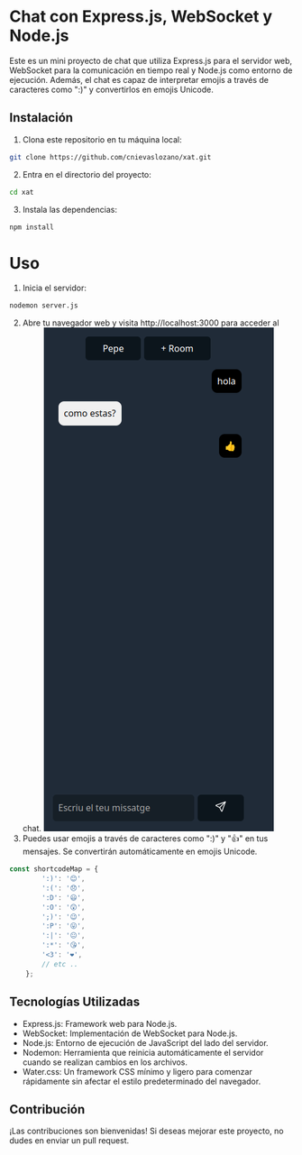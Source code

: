 # Chat con Express.js, WebSocket y Node.js

Este es un mini proyecto de chat que utiliza Express.js para el servidor web, WebSocket para la comunicación en tiempo real y Node.js como entorno de ejecución. Además, el chat es capaz de interpretar emojis a través de caracteres como ":)" y convertirlos en emojis Unicode.

## Instalación

1. Clona este repositorio en tu máquina local:

```bash
git clone https://github.com/cnievaslozano/xat.git
```

2. Entra en el directorio del proyecto:

```bash
cd xat
```

3. Instala las dependencias:

```bash
npm install
```

# Uso

1. Inicia el servidor:

```bash
nodemon server.js
```

2. Abre tu navegador web y visita http://localhost:3000 para acceder al chat.
![alt text](example-xat.png)
3. Puedes usar emojis a través de caracteres como ":)" y ":thumbsup:" en tus mensajes. Se convertirán automáticamente en emojis Unicode.

```js
const shortcodeMap = {
        ':)': '😊',
        ':(': '😞',
        ':D': '😃',
        ':O': '😲',
        ';)': '😉',
        ':P': '😛',
        ':|': '😐',
        ':*': '😘',
        '<3': '❤️',
        // etc ..
    };
```



## Tecnologías Utilizadas
- Express.js: Framework web para Node.js.
- WebSocket: Implementación de WebSocket para Node.js.
- Node.js: Entorno de ejecución de JavaScript del lado del servidor.
- Nodemon: Herramienta que reinicia automáticamente el servidor cuando se realizan cambios en los archivos.
- Water.css: Un framework CSS mínimo y ligero para comenzar rápidamente sin afectar el estilo predeterminado del navegador.

## Contribución
¡Las contribuciones son bienvenidas! Si deseas mejorar este proyecto, no dudes en enviar un pull request.
 